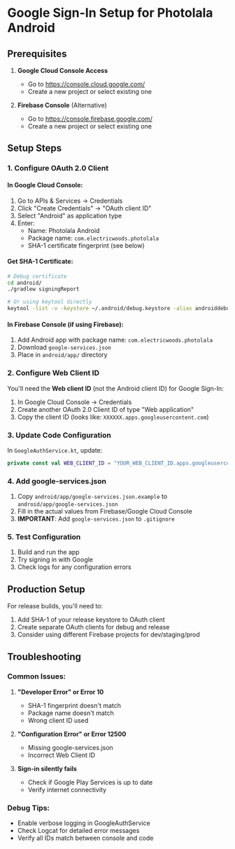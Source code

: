 # Google Sign-In Setup for Photolala Android

## Prerequisites

1. **Google Cloud Console Access**
   - Go to https://console.cloud.google.com/
   - Create a new project or select existing one

2. **Firebase Console** (Alternative)
   - Go to https://console.firebase.google.com/
   - Create a new project or select existing one

## Setup Steps

### 1. Configure OAuth 2.0 Client

#### In Google Cloud Console:
1. Go to APIs & Services → Credentials
2. Click "Create Credentials" → "OAuth client ID"
3. Select "Android" as application type
4. Enter:
   - Name: Photolala Android
   - Package name: `com.electricwoods.photolala`
   - SHA-1 certificate fingerprint (see below)

#### Get SHA-1 Certificate:
```bash
# Debug certificate
cd android/
./gradlew signingReport

# Or using keytool directly
keytool -list -v -keystore ~/.android/debug.keystore -alias androiddebugkey -storepass android -keypass android
```

#### In Firebase Console (if using Firebase):
1. Add Android app with package name: `com.electricwoods.photolala`
2. Download `google-services.json`
3. Place in `android/app/` directory

### 2. Configure Web Client ID

You'll need the **Web client ID** (not the Android client ID) for Google Sign-In:

1. In Google Cloud Console → Credentials
2. Create another OAuth 2.0 Client ID of type "Web application"
3. Copy the client ID (looks like: `XXXXXX.apps.googleusercontent.com`)

### 3. Update Code Configuration

In `GoogleAuthService.kt`, update:
```kotlin
private const val WEB_CLIENT_ID = "YOUR_WEB_CLIENT_ID.apps.googleusercontent.com"
```

### 4. Add google-services.json

1. Copy `android/app/google-services.json.example` to `android/app/google-services.json`
2. Fill in the actual values from Firebase/Google Cloud Console
3. **IMPORTANT**: Add `google-services.json` to `.gitignore`

### 5. Test Configuration

1. Build and run the app
2. Try signing in with Google
3. Check logs for any configuration errors

## Production Setup

For release builds, you'll need to:

1. Add SHA-1 of your release keystore to OAuth client
2. Create separate OAuth clients for debug and release
3. Consider using different Firebase projects for dev/staging/prod

## Troubleshooting

### Common Issues:

1. **"Developer Error" or Error 10**
   - SHA-1 fingerprint doesn't match
   - Package name doesn't match
   - Wrong client ID used

2. **"Configuration Error" or Error 12500**
   - Missing google-services.json
   - Incorrect Web Client ID

3. **Sign-in silently fails**
   - Check if Google Play Services is up to date
   - Verify internet connectivity

### Debug Tips:
- Enable verbose logging in GoogleAuthService
- Check Logcat for detailed error messages
- Verify all IDs match between console and code